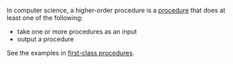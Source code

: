 In computer science, a higher-order procedure is a [procedure](wiki:procedure) that does at least one of the following:

- take one or more procedures as an input
- output a procedure

See the examples in [first-class procedures](wiki:first-class-procedure).